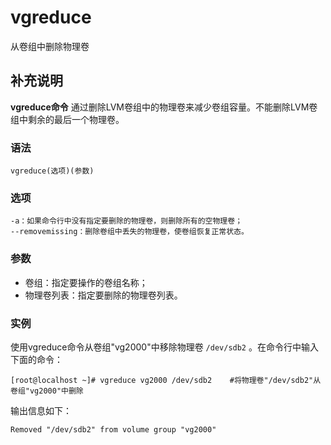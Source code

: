 #  vgreduce

从卷组中删除物理卷

##  补充说明

**vgreduce命令** 通过删除LVM卷组中的物理卷来减少卷组容量。不能删除LVM卷组中剩余的最后一个物理卷。

###  语法

    
    
    vgreduce(选项)(参数)
    

###  选项

    
    
    -a：如果命令行中没有指定要删除的物理卷，则删除所有的空物理卷；
    --removemissing：删除卷组中丢失的物理卷，使卷组恢复正常状态。
    

###  参数

  * 卷组：指定要操作的卷组名称； 
  * 物理卷列表：指定要删除的物理卷列表。 

###  实例

使用vgreduce命令从卷组"vg2000"中移除物理卷 ` /dev/sdb2 ` 。在命令行中输入下面的命令：

    
    
    [root@localhost ~]# vgreduce vg2000 /dev/sdb2    #将物理卷"/dev/sdb2"从卷组"vg2000"中删除
    

输出信息如下：

    
    
    Removed "/dev/sdb2" from volume group "vg2000"
    

